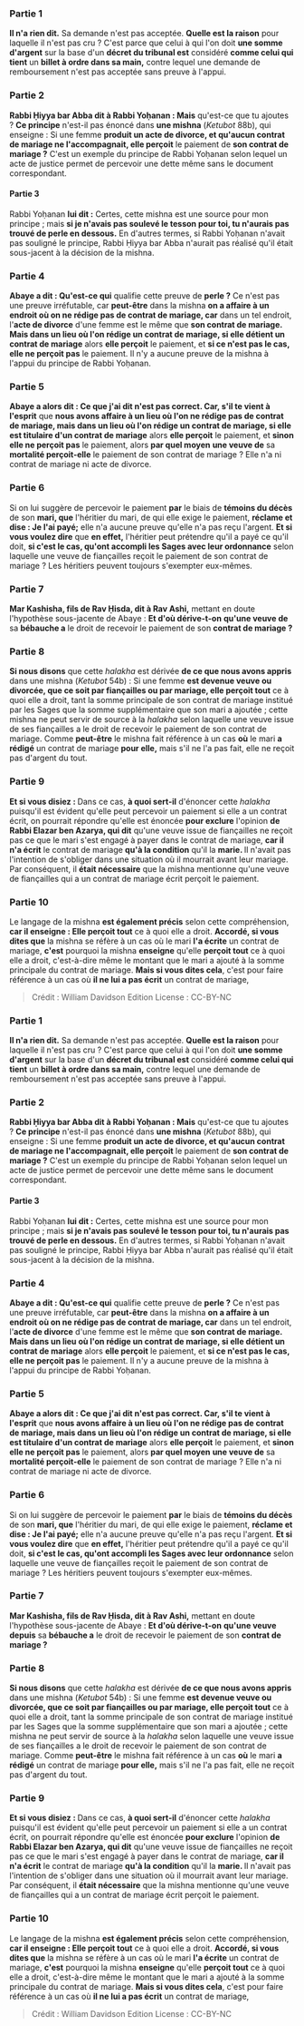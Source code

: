 
### Partie 1
<b>Il n'a rien dit.</b> Sa demande n'est pas acceptée. <b>Quelle est la raison</b> pour laquelle il n'est pas cru ? C'est parce que celui à qui l'on doit <b>une somme d'argent</b> sur la base d'un <b>décret du tribunal est</b> considéré <b>comme celui qui tient</b> un <b>billet à ordre dans sa main,</b> contre lequel une demande de remboursement n'est pas acceptée sans preuve à l'appui.

### Partie 2
<b>Rabbi Ḥiyya bar Abba dit à Rabbi Yoḥanan : Mais</b> qu'est-ce que tu ajoutes ? <b>Ce principe</b> n'est-il pas énoncé dans <b>une mishna</b> (<i>Ketubot</i> 88b), qui enseigne : Si une femme <b>produit un acte de divorce, et qu'aucun contrat de mariage ne l'accompagnait, elle perçoit</b> le paiement de <b>son contrat de mariage ?</b> C'est un exemple du principe de Rabbi Yoḥanan selon lequel un acte de justice permet de percevoir une dette même sans le document correspondant.

#### Partie 3
Rabbi Yoḥanan <b>lui dit :</b> Certes, cette mishna est une source pour mon principe ; mais <b>si je n'avais pas soulevé le tesson pour toi, tu n'aurais pas trouvé de perle en dessous.</b> En d'autres termes, si Rabbi Yoḥanan n'avait pas souligné le principe, Rabbi Ḥiyya bar Abba n'aurait pas réalisé qu'il était sous-jacent à la décision de la mishna.

### Partie 4
<b>Abaye a dit : Qu'est-ce qui</b> qualifie cette preuve de <b>perle ?</b> Ce n'est pas une preuve irréfutable, car <b>peut-être</b> dans la mishna <b>on a affaire à un endroit où on ne rédige pas de contrat de mariage, car</b> dans un tel endroit, l'<b>acte de divorce</b> d'une femme est le même que <b>son contrat de mariage. Mais dans un lieu où l'on rédige un contrat de mariage, si elle détient un contrat de mariage</b> alors <b>elle perçoit</b> le paiement, et <b>si ce n'est pas le cas, elle ne perçoit pas</b> le paiement. Il n'y a aucune preuve de la mishna à l'appui du principe de Rabbi Yoḥanan.

### Partie 5
<b>Abaye a alors dit : Ce que j'ai dit n'est pas correct. Car, s'il te vient à l'esprit</b> que <b>nous avons affaire à un lieu où l'on ne rédige pas de contrat de mariage, mais dans un lieu où l'on rédige un contrat de mariage, si elle est titulaire d'un contrat de mariage</b> alors <b>elle perçoit</b> le paiement, et <b>sinon elle ne perçoit pas</b> le paiement, alors <b>par quel moyen</b> <b>une veuve de</b> sa <b>mortalité perçoit-elle</b> le paiement de son contrat de mariage ? Elle n'a ni contrat de mariage ni acte de divorce.

### Partie 6
Si on lui suggère de percevoir le paiement <b>par</b> le biais de <b>témoins du décès</b> de son <b>mari, que</b> l'héritier du mari, de qui elle exige le paiement, <b>réclame et dise : Je l'ai payé;</b> elle n'a aucune preuve qu'elle n'a pas reçu l'argent. <b>Et si vous voulez dire</b> que <b>en effet,</b> l'héritier peut prétendre qu'il a payé ce qu'il doit, <b>si c'est le cas, qu'ont accompli les Sages avec leur ordonnance</b> selon laquelle une veuve de fiançailles reçoit le paiement de son contrat de mariage ? Les héritiers peuvent toujours s'exempter eux-mêmes.

### Partie 7
<b>Mar Kashisha, fils de Rav Ḥisda, dit à Rav Ashi,</b> mettant en doute l'hypothèse sous-jacente de Abaye : <b>Et d'où dérive-t-on</b> <b>qu'une veuve de</b> sa <b>bébauche a</b> le droit de recevoir le paiement de son <b>contrat de mariage ?</b>

### Partie 8
<b>Si nous disons</b> que cette <i>halakha</i> est dérivée <b>de ce que nous avons appris</b> dans une mishna (<i>Ketubot</i> 54b) : Si une femme <b>est devenue veuve ou divorcée, que ce soit par fiançailles ou par mariage, elle perçoit tout</b> ce à quoi elle a droit, tant la somme principale de son contrat de mariage institué par les Sages que la somme supplémentaire que son mari a ajoutée ; cette mishna ne peut servir de source à la <i>halakha</i> selon laquelle une veuve issue de ses fiançailles a le droit de recevoir le paiement de son contrat de mariage. Comme <b>peut-être</b> le mishna fait référence à un cas <b>où</b> le mari <b>a rédigé</b> un contrat de mariage <b>pour elle,</b> mais s'il ne l'a pas fait, elle ne reçoit pas d'argent du tout.

### Partie 9
<b>Et si vous disiez : </b> Dans ce cas, <b>à quoi sert-il</b> d'énoncer</b> cette <i>halakha</i> puisqu'il est évident qu'elle peut percevoir un paiement si elle a un contrat écrit, on pourrait répondre qu'elle est énoncée <b>pour exclure</b> l'opinion <b>de Rabbi Elazar ben Azarya, qui dit</b> qu'une veuve issue de fiançailles ne reçoit pas ce que le mari s'est engagé à payer dans le contrat de mariage, <b>car il n'a écrit</b> le contrat de mariage <b>qu'à la condition</b> qu'il la <b>marie. </b> Il n'avait pas l'intention de s'obliger dans une situation où il mourrait avant leur mariage. Par conséquent, il <b>était nécessaire</b> que la mishna mentionne qu'une veuve de fiançailles qui a un contrat de mariage écrit perçoit le paiement.

### Partie 10
Le langage de la mishna <b>est également précis</b> selon cette compréhension, <b>car il enseigne : Elle perçoit tout</b> ce à quoi elle a droit. <b>Accordé, si vous dites que</b> la mishna se réfère à un cas où le mari <b>l'a écrite</b> un contrat de mariage, <b>c'est</b> pourquoi la mishna <b>enseigne</b> qu'elle <b>perçoit tout</b> ce à quoi elle a droit, c'est-à-dire même le montant que le mari a ajouté à la somme principale du contrat de mariage. <b>Mais si vous dites cela</b>, c'est pour faire référence à un cas où <b>il ne lui a pas écrit</b> un contrat de mariage,

>Crédit : William Davidson Edition
>License : CC-BY-NC
### Partie 1
<b>Il n'a rien dit.</b> Sa demande n'est pas acceptée. <b>Quelle est la raison</b> pour laquelle il n'est pas cru ? C'est parce que celui à qui l'on doit <b>une somme d'argent</b> sur la base d'un <b>décret du tribunal est</b> considéré <b>comme celui qui tient</b> un <b>billet à ordre dans sa main,</b> contre lequel une demande de remboursement n'est pas acceptée sans preuve à l'appui.

### Partie 2
<b>Rabbi Ḥiyya bar Abba dit à Rabbi Yoḥanan : Mais</b> qu'est-ce que tu ajoutes ? <b>Ce principe</b> n'est-il pas énoncé dans <b>une mishna</b> (<i>Ketubot</i> 88b), qui enseigne : Si une femme <b>produit un acte de divorce, et qu'aucun contrat de mariage ne l'accompagnait, elle perçoit</b> le paiement de <b>son contrat de mariage ?</b> C'est un exemple du principe de Rabbi Yoḥanan selon lequel un acte de justice permet de percevoir une dette même sans le document correspondant.

#### Partie 3
Rabbi Yoḥanan <b>lui dit :</b> Certes, cette mishna est une source pour mon principe ; mais <b>si je n'avais pas soulevé le tesson pour toi, tu n'aurais pas trouvé de perle en dessous.</b> En d'autres termes, si Rabbi Yoḥanan n'avait pas souligné le principe, Rabbi Ḥiyya bar Abba n'aurait pas réalisé qu'il était sous-jacent à la décision de la mishna.

### Partie 4
<b>Abaye a dit : Qu'est-ce qui</b> qualifie cette preuve de <b>perle ?</b> Ce n'est pas une preuve irréfutable, car <b>peut-être</b> dans la mishna <b>on a affaire à un endroit où on ne rédige pas de contrat de mariage, car</b> dans un tel endroit, l'<b>acte de divorce</b> d'une femme est le même que <b>son contrat de mariage. Mais dans un lieu où l'on rédige un contrat de mariage, si elle détient un contrat de mariage</b> alors <b>elle perçoit</b> le paiement, et <b>si ce n'est pas le cas, elle ne perçoit pas</b> le paiement. Il n'y a aucune preuve de la mishna à l'appui du principe de Rabbi Yoḥanan.

### Partie 5
<b>Abaye a alors dit : Ce que j'ai dit n'est pas correct. Car, s'il te vient à l'esprit</b> que <b>nous avons affaire à un lieu où l'on ne rédige pas de contrat de mariage, mais dans un lieu où l'on rédige un contrat de mariage, si elle est titulaire d'un contrat de mariage</b> alors <b>elle perçoit</b> le paiement, et <b>sinon elle ne perçoit pas</b> le paiement, alors <b>par quel moyen</b> <b>une veuve de</b> sa <b>mortalité perçoit-elle</b> le paiement de son contrat de mariage ? Elle n'a ni contrat de mariage ni acte de divorce.

### Partie 6
Si on lui suggère de percevoir le paiement <b>par</b> le biais de <b>témoins du décès</b> de son <b>mari, que</b> l'héritier du mari, de qui elle exige le paiement, <b>réclame et dise : Je l'ai payé;</b> elle n'a aucune preuve qu'elle n'a pas reçu l'argent. <b>Et si vous voulez dire</b> que <b>en effet,</b> l'héritier peut prétendre qu'il a payé ce qu'il doit, <b>si c'est le cas, qu'ont accompli les Sages avec leur ordonnance</b> selon laquelle une veuve de fiançailles reçoit le paiement de son contrat de mariage ? Les héritiers peuvent toujours s'exempter eux-mêmes.

### Partie 7
<b>Mar Kashisha, fils de Rav Ḥisda, dit à Rav Ashi,</b> mettant en doute l'hypothèse sous-jacente de Abaye : <b>Et d'où dérive-t-on</b> <b>qu'une veuve depuis</b> sa <b>bébauche a</b> le droit de recevoir le paiement de son <b>contrat de mariage ?</b>

### Partie 8
<b>Si nous disons</b> que cette <i>halakha</i> est dérivée <b>de ce que nous avons appris</b> dans une mishna (<i>Ketubot</i> 54b) : Si une femme <b>est devenue veuve ou divorcée, que ce soit par fiançailles ou par mariage, elle perçoit tout</b> ce à quoi elle a droit, tant la somme principale de son contrat de mariage institué par les Sages que la somme supplémentaire que son mari a ajoutée ; cette mishna ne peut servir de source à la <i>halakha</i> selon laquelle une veuve issue de ses fiançailles a le droit de recevoir le paiement de son contrat de mariage. Comme <b>peut-être</b> le mishna fait référence à un cas <b>où</b> le mari <b>a rédigé</b> un contrat de mariage <b>pour elle,</b> mais s'il ne l'a pas fait, elle ne reçoit pas d'argent du tout.

### Partie 9
<b>Et si vous disiez : </b> Dans ce cas, <b>à quoi sert-il</b> d'énoncer</b> cette <i>halakha</i> puisqu'il est évident qu'elle peut percevoir un paiement si elle a un contrat écrit, on pourrait répondre qu'elle est énoncée <b>pour exclure</b> l'opinion <b>de Rabbi Elazar ben Azarya, qui dit</b> qu'une veuve issue de fiançailles ne reçoit pas ce que le mari s'est engagé à payer dans le contrat de mariage, <b>car il n'a écrit</b> le contrat de mariage <b>qu'à la condition</b> qu'il la <b>marie. </b> Il n'avait pas l'intention de s'obliger dans une situation où il mourrait avant leur mariage. Par conséquent, il <b>était nécessaire</b> que la mishna mentionne qu'une veuve de fiançailles qui a un contrat de mariage écrit perçoit le paiement.

### Partie 10
Le langage de la mishna <b>est également précis</b> selon cette compréhension, <b>car il enseigne : Elle perçoit tout</b> ce à quoi elle a droit. <b>Accordé, si vous dites que</b> la mishna se réfère à un cas où le mari <b>l'a écrite</b> un contrat de mariage, <b>c'est</b> pourquoi la mishna <b>enseigne</b> qu'elle <b>perçoit tout</b> ce à quoi elle a droit, c'est-à-dire même le montant que le mari a ajouté à la somme principale du contrat de mariage. <b>Mais si vous dites cela</b>, c'est pour faire référence à un cas où <b>il ne lui a pas écrit</b> un contrat de mariage,

>Crédit : William Davidson Edition
>License : CC-BY-NC